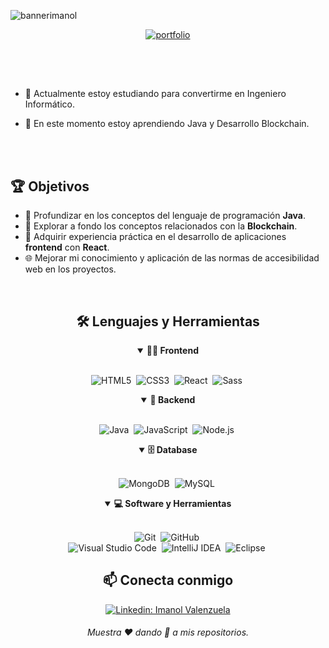 ![bannerimanol](https://github.com/ImaaValenzuela/ImaaValenzuela/assets/104401181/bed69c50-a5cd-45cc-8510-67d16f46ca37)


<div align="center">
    
[![portfolio](https://img.shields.io/badge/my_portfolio-000?style=for-the-badge&logo=ko-fi&logoColor=white&link=https://imanolvalenzuela.netlify.app/)](https://imanolvalenzuela.netlify.app/)
  
</div>

##

<br>

<br>

- 🔭 Actualmente estoy estudiando para convertirme en Ingeniero Informático.

- 🌱 En este momento estoy aprendiendo Java y Desarrollo Blockchain.

<br>
<br>

## 🏆 Objetivos

- 📖 Profundizar en los conceptos del lenguaje de programación **Java**.
- 🔗 Explorar a fondo los conceptos relacionados con la **Blockchain**.
- 🚀 Adquirir experiencia práctica en el desarrollo de aplicaciones **frontend** con **React**.
- 🌐 Mejorar mi conocimiento y aplicación de las normas de accesibilidad web en los proyectos.

<br>

<div align="center">

<h2 align="center">🛠️ Lenguajes y Herramientas</h2>

<details open>
<summary><b>🏄‍♂️ Frontend</b></summary>
<br>
  
![HTML5](https://img.shields.io/badge/-HTML5-E34F26?style=for-the-badge&logo=html5&logoColor=white)&nbsp;
![CSS3](https://img.shields.io/badge/-CSS3-1572B6?style=for-the-badge&logo=css3)&nbsp;
![React](https://img.shields.io/badge/-React-%23404d59?style=for-the-badge&logo=react)&nbsp;
![Sass](https://img.shields.io/badge/-Sass-CC6699?style=for-the-badge&logo=sass&logoColor=white)&nbsp;
</details>

<details open>
<summary><b>🧰 Backend</b></summary>
<br>

![Java](https://img.shields.io/badge/java-%23ED8B00.svg?style=for-the-badge&logo=java&logoColor=white)&nbsp;
![JavaScript](https://img.shields.io/badge/Javascript-F7DF1E.svg?style=for-the-badge&logo=javascript&logoColor=black)&nbsp;
![Node.js](https://img.shields.io/badge/node.js-339933.svg?style=for-the-badge&logo=nodedotjs&logoColor=white)&nbsp;
</details>

<details open>
<summary><b>🗄️ Database</b></summary>
<br>

![MongoDB](https://img.shields.io/badge/-MongoDB-47A248?style=for-the-badge&logo=mongodb&logoColor=white)&nbsp;
![MySQL](https://img.shields.io/badge/mysql-4479A1.svg?style=for-the-badge&logo=mysql&logoColor=white)&nbsp;
</details>

<details open>
<summary><b>💻 Software y Herramientas</b></summary>
<br>

![Git](https://img.shields.io/badge/-Git-F05032?style=for-the-badge&logo=git&logoColor=white)&nbsp;
![GitHub](https://img.shields.io/badge/-GitHub-181717?style=for-the-badge&logo=github)&nbsp;
<br>
![Visual Studio Code](https://img.shields.io/badge/-VSCODE-007ACC?style=for-the-badge&&logo=visual-studio-code&logoColor=white)&nbsp;
![IntelliJ IDEA](https://img.shields.io/badge/IntelliJIDEA-000000.svg?style=for-the-badge&logo=intellij-idea&logoColor=white)&nbsp;
![Eclipse](https://img.shields.io/badge/Eclipse-FE7A16.svg?style=for-the-badge&logo=Eclipse&logoColor=white)&nbsp;
</details>

</div>

<h2 align="center">📫 Conecta conmigo</h2>

<div align="center">

[![Linkedin: Imanol Valenzuela](https://img.shields.io/badge/-linkedin-blue?style=for-the-badge&logo=Linkedin&logoColor=white&link=https://www.linkedin.com/in/imanol-valenzuela-eguez/)](https://www.linkedin.com/in/imanol-valenzuela-eguez/)
  
</div>
  
<h6 align="center">Muestra ❤️ dando 🌟 a mis repositorios.</h6>
